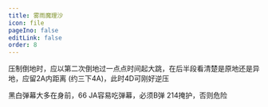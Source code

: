 ```yaml
---
title: 雾雨魔理沙
icon: file
pageIno: false
editLink: false
order: 8
---
```


压制倒地时，应以第二次倒地过一点点时间起大跳，在后半段看清楚是原地还是异地，应留2A内距离 (约三下4A)，此时4D可刚好逆压

黑白弹幕大多在身前，66 JA容易吃弹幕，必须B弹 214掩护，否则危险